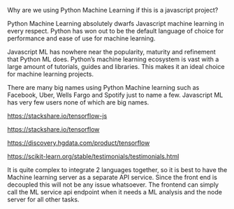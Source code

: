 Why are we using Python Machine Learning if this is a javascript project?

Python Machine Learning absolutely dwarfs Javascript machine learning in every respect. Python has won out to be the default language of choice for performance and ease of use for machine learning.

Javascript ML has nowhere near the popularity, maturity and refinement that Python ML does. Python’s machine learning ecosystem is vast with a large amount of tutorials, guides and libraries. This makes it an ideal choice for machine learning projects.

There are many big names using Python Machine learning such as Facebook, Uber, Wells Fargo and Spotify just to name a few. Javascript ML has very few users none of which are big names.

https://stackshare.io/tensorflow-js

https://stackshare.io/tensorflow

https://discovery.hgdata.com/product/tensorflow

https://scikit-learn.org/stable/testimonials/testimonials.html

It is quite complex to integrate 2 languages together, so it is best to have the Machine learning server as a separate API service. Since the front end is decoupled this will not be any issue whatsoever. The frontend can simply call the ML service api endpoint when it needs a ML analysis and the node server for all other tasks.
